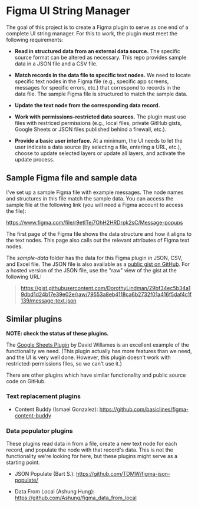 # Figma UI String Manager

The goal of this project is to create a Figma plugin to serve as one end
of a complete UI string manager. For this to work, the plugin must meet
the following requirements:

* __Read in structured data from an external data source.__
    The specific source format can be altered as necessary. This repo provides
    sample data in a JSON file and a CSV file. 

* __Match records in the data file to specific text nodes.__
   We need to locate specific text nodes in the Figma file (e.g., specific
   app screens, messages for specific errors, etc.) that correspond
   to records in the data file. The sample Figma file is structured
   to match the sample data.

* __Update the text node from the corresponding data record.__

* __Work with permissions-restricted data sources.__
    The plugin must use files with restriced permissions (e.g., local files,
    private GitHub gists, Google Sheets or JSON files published behind a
    firewall, etc.). 

* __Provide a basic user interface.__
    At a minimum, the UI needs to let the user indicate a data source
    (by selecting a file, entering a URL, etc.), choose to update selected
    layers or update all layers, and activate the update process.

## Sample Figma file and sample data

I've set up a sample Figma file with example messages. The node names and 
structures in this file match the sample data. You can access the sample
file at the following link (you will need a Figma account to access the file):

https://www.figma.com/file/r9etITej7OhH2HRDrpk2sC/Message-popups

The first page of the Figma file shows the data structure and how it aligns
to the text nodes. This page also calls out the relevant attributes of
Figma text nodes.

The _sample-data_ folder has the data for this Figma plugin in JSON, CSV,
and Excel file. The JSON file is also available as a [public gist on GitHub](https://gist.github.com/DorothyLindman/29bf34ec5b34a19dbd1d24b17e39e02e). For a
hosted version of the JSON file, use the "raw" view of the gist at the 
following URL: 

> <https://gist.githubusercontent.com/DorothyLindman/29bf34ec5b34a19dbd1d24b17e39e02e/raw/79553a8eb4118ca6b2732f01a416f5daf4c1f139/message-text.json>


## Similar plugins

__NOTE: check the status of these plugins.__

The [Google Sheets Plugin](https://www.figma.com/c/plugin/735770583268406934/Google-Sheets-Sync) by David Willames is an excellent
    example of the functionality we need. (This plugin actually has more
    features than we need, and the UI is very well done. However, this
    plugin doesn't work with restricted-permissions files, so we can't use it.)

There are other plugins which have similar functionality and public source
code on GitHub.

### Text replacement plugins

* Content Buddy (Ismael Gonzalez): <https://github.com/basiclines/figma-content-buddy>

### Data populator plugins

These plugins read data in from a file, create a new text node for each
record, and populate the node with that record's data. This is not the
functionality we're looking for here, but these plugins might serve as a
starting point.

* JSON Populate (Bart S.): <https://github.com/TDMW/figma-json-populate/>

* Data From Local (Ashung Hung): <https://github.com/Ashung/figma_data_from_local>
